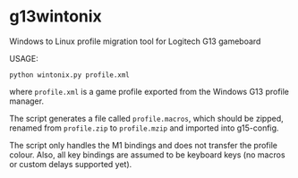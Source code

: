 g13wintonix
===========

Windows to Linux profile migration tool for Logitech G13 gameboard


USAGE:

    python wintonix.py profile.xml

where `profile.xml` is a game profile exported from the Windows G13 profile
manager.

The script generates a file called `profile.macros`, which should be zipped,
renamed from `profile.zip` to `profile.mzip` and imported into g15-config.

The script only handles the M1 bindings and does not transfer the profile
colour. Also, all key bindings are assumed to be keyboard keys (no macros or
custom delays supported yet).



